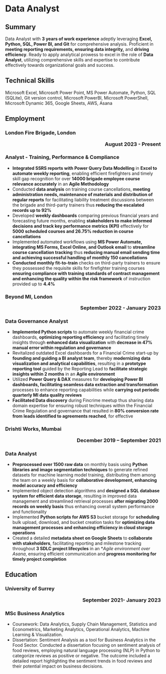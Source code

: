 # Data Analyst

## Summary
Data Analyst with **3 years of work experience** adeptly leveraging **Excel, Python, SQL, Power
BI, and Git** for comprehensive analysis. Proficient in **meeting reporting requirements,
ensuring data integrity,** and **driving efficiency**. Ready to apply analytical prowess to excel in
the role of **Data Analyst**, utilizing comprehensive skills and expertise
to contribute effectively towards organizational goals and success.

## Technical Skills
Microsoft Excel, Microsoft Power Point, MS Power Automate, Python, SQL
(SQLite), Git version control, Microsoft PowerBI, Microsoft PowerShell, Microsoft Dynamic 365,
Google Sheets, AWS, Asana

## Employment
### London Fire Brigade, London <p align="right">August 2023 - Present</p>
### Analyst - Training, Performance & Compliance
- **Integrated SSRS reports with Power Query Data Modelling** in **Excel to automate weekly 
reporting**, enabling efficient firefighters and timely skill gap recognition
for over **14000 brigade employee course relevance accurately** in an **Agile Methodology**
- Conducted **data analysis** on training course cancellations, **meeting administration needs,
maintenance of materials and distribution of regular reports** for facilitating liability
treatment discussions between the brigade and third-party trainers thus **reducing the
escalated records up to 92%**
- Developed **weekly dashboards** comparing previous financial years and forecasting future
months, enabling **stakeholders to make informed decisions and track key performance
metrics (KPI)** effectively for **5000 scheduled courses and 26.75% reduction in course
cancellations**
- Implemented automated workflows using **MS Power Automate, integrating MS Forms,
Excel Online, and Outlook email** to **streamline course cancellation tracking** thus
**reducing manual email sending time and achieving successful handling of monthly 150
cancellations**
- **Conducted monthly fit-to-train** checks on third-party trainers to ensure they possessed
the requisite skills for firefighter training courses **ensuring compliance with training
standards of contract management and enhancing the quality within the risk
framework** of instruction provided up to **4.4%**

### Beyond MI, London <p align="right">September 2022 - January 2023</p>
### Data Governance Analyst
- **Implemented Python scripts** to automate weekly financial crime dashboards,
**optimizing reporting efficiency** and facilitating timely insights through **enhanced
data visualization** with **decrease in 47% manual error within regulation and
governance**
- Revitalized outdated Excel dashboards for a Financial Crime start-up by **founding and
guiding a BI analyst team**, thereby **modernizing data visualization and analytical
capabilities**, resulting in a **prototype reporting tool** guided by the Reporting Lead to
**facilitate strategic insights within 2 months** in an **Agile environment**
- Utilized **Power Query & DAX** measures for **developing Power BI dashboards,
facilitating seamless data extraction and transformation** processes to enhance
reporting capabilities while **carrying out periodic quarterly MI data quality reviews**
- **Facilitated Data discovery** during Fincrime meetup thus sharing data domain expertise
for ensuring robust techniques within the Financial Crime Regulation and governance
that resulted in **80% conversion rate from leads identified to agreements reached**, for
effective

### Drishti Works, Mumbai <p align="right">December 2019 – September 2021</p>
### Data Analyst
- **Preprocessed over 1500 raw data** on monthly basis using **Python libraries and image
segmentation techniques** to generate refined datasets for machine learning model
training, distributing them among the team on a weekly basis for **collaborative
development, enhancing model accuracy and efficiency**
- Implemented object detection algorithms and **designed a SQL database system for
efficient data storage**, resulting in improved data management and streamlined
retrieval processes **after migrating 2000 records on weekly basis** thus enhancing overall system
performance and functionality
- Implemented **Python scripts for AWS S3** bucket storage for **scheduling** bulk upload,
download, and bucket creation tasks for **optimizing data management processes and
enhancing efficiency in cloud storage operations**
- Created a detailed **metadata sheet on Google Sheets** to **collaborate with
stakeholders**, facilitating reporting and milestone tracking throughout **3 SDLC
project lifecycles** in an **Agile environment over Asana*, ensuring efficient
communication and **progress monitoring for timely project completion**

## Education
### University of Surrey <p align="right">September 2021- January 2023</p>
### MSc Business Analytics
- Coursework: Data Analytics, Supply Chain Management, Statistics and Econometrics,
Marketing Analytics, Operational Analytics, Machine Learning & Visualization.
- Dissertation: Sentiment Analysis as a tool for Business Analytics in the Food Sector.
Conducted a dissertation focusing on sentiment analysis of food reviews, employing
natural language processing (NLP) in Python to categorize reviews as positive or
negative. The outcome included a detailed report highlighting the sentiment trends in
food reviews and their potential impact on business decisions.

